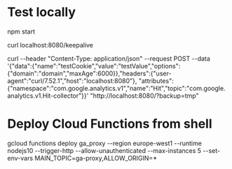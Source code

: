 # Test locally
npm start

curl localhost:8080/keepalive

curl --header "Content-Type: application/json"   --request POST   --data '{"data":{"name":"testCookie","value":"testValue","options":{"domain":"domain","maxAge":6000}},"headers":{"user-agent":"curl/7.52.1","host":"localhost:8080"}, "attributes":{"namespace":"com.google.analytics.v1","name":"Hit","topic":"com.google.analytics.v1.Hit-collector"}}'   "http://localhost:8080/?backup=tmp"

  # Deploy Cloud Functions from shell
  gcloud functions deploy ga_proxy --region europe-west1 --runtime nodejs10 --trigger-http --allow-unauthenticated --max-instances 5 --set-env-vars MAIN_TOPIC=ga-proxy,ALLOW_ORIGIN=*